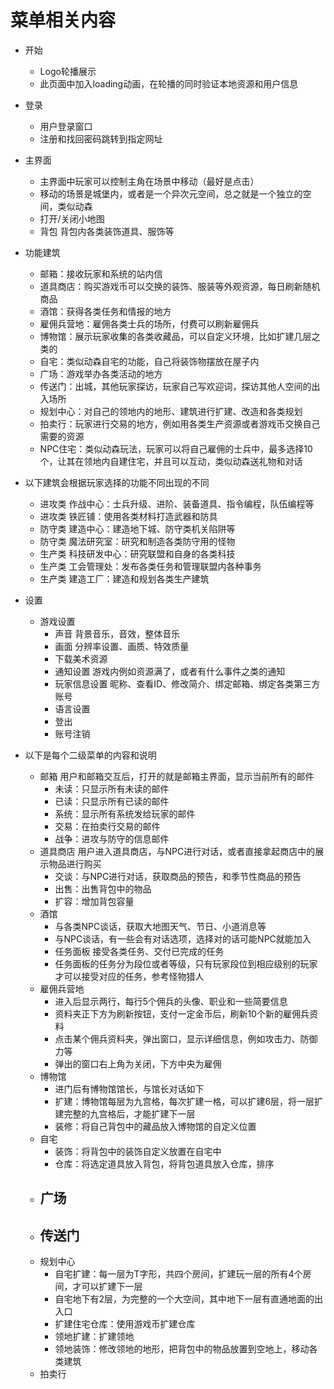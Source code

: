 # 菜单相关内容

- 开始
    - Logo轮播展示
    - 此页面中加入loading动画，在轮播的同时验证本地资源和用户信息

- 登录
    - 用户登录窗口
    - 注册和找回密码跳转到指定网址

- 主界面
    - 主界面中玩家可以控制主角在场景中移动（最好是点击）
    - 移动的场景是城堡内，或者是一个异次元空间，总之就是一个独立的空间，类似动森
    - 打开/关闭小地图
    - 背包 背包内各类装饰道具、服饰等

- 功能建筑
    - 邮箱：接收玩家和系统的站内信
    - 道具商店：购买游戏币可以交换的装饰、服装等外观资源，每日刷新随机商品
    - 酒馆：获得各类任务和情报的地方
    - 雇佣兵营地：雇佣各类士兵的场所，付费可以刷新雇佣兵
    - 博物馆：展示玩家收集的各类收藏品，可以自定义环境，比如扩建几层之类的
    - 自宅：类似动森自宅的功能，自己将装饰物摆放在屋子内
    - 广场：游戏举办各类活动的地方
    - 传送门：出城，其他玩家探访，玩家自己写欢迎词，探访其他人空间的出入场所
    - 规划中心：对自己的领地内的地形、建筑进行扩建、改造和各类规划
    - 拍卖行：玩家进行交易的地方，例如用各类生产资源或者游戏币交换自己需要的资源
    - NPC住宅：类似动森玩法，玩家可以将自己雇佣的士兵中，最多选择10个，让其在领地内自建住宅，并且可以互动，类似动森送礼物和对话
- 以下建筑会根据玩家选择的功能不同出现的不同
    - 进攻类 作战中心：士兵升级、进阶、装备道具、指令编程，队伍编程等
    - 进攻类 铁匠铺：使用各类材料打造武器和防具
    - 防守类 建造中心：建造地下城、防守类机关陷阱等
    - 防守类 魔法研究室：研究和制造各类防守用的怪物
    - 生产类 科技研发中心：研究联盟和自身的各类科技
    - 生产类 工会管理处：发布各类任务和管理联盟内各种事务
    - 生产类 建造工厂：建造和规划各类生产建筑

- 设置
    - 游戏设置
        - 声音 背景音乐，音效，整体音乐
        - 画面 分辨率设置、画质、特效质量
        - 下载美术资源
        - 通知设置 游戏内例如资源满了，或者有什么事件之类的通知
        - 玩家信息设置 昵称、查看ID、修改简介、绑定邮箱、绑定各类第三方账号
        - 语言设置
        - 登出
        - 账号注销

- 以下是每个二级菜单的内容和说明
    - 邮箱 用户和邮箱交互后，打开的就是邮箱主界面，显示当前所有的邮件
        - 未读：只显示所有未读的邮件
        - 已读：只显示所有已读的邮件
        - 系统：显示所有系统发给玩家的邮件
        - 交易：在拍卖行交易的邮件
        - 战争：进攻与防守的信息邮件
    - 道具商店 用户进入道具商店，与NPC进行对话，或者直接拿起商店中的展示物品进行购买
        - 交谈：与NPC进行对话，获取商品的预告，和季节性商品的预告
        - 出售：出售背包中的物品
        - 扩容：增加背包容量
    - 酒馆
        - 与各类NPC谈话，获取大地图天气、节日、小道消息等
        - 与NPC谈话，有一些会有对话选项，选择对的话可能NPC就能加入
        - 任务面板 接受各类任务、交付已完成的任务
        - 任务面板的任务分为段位或者等级，只有玩家段位到相应级别的玩家才可以接受对应的任务，参考怪物猎人
    - 雇佣兵营地
        - 进入后显示两行，每行5个佣兵的头像、职业和一些简要信息
        - 资料夹正下方为刷新按钮，支付一定金币后，刷新10个新的雇佣兵资料
        - 点击某个佣兵资料夹，弹出窗口，显示详细信息，例如攻击力、防御力等
        - 弹出的窗口右上角为关闭，下方中央为雇佣
    - 博物馆
        - 进门后有博物馆馆长，与馆长对话如下
        - 扩建：博物馆每层为九宫格，每次扩建一格，可以扩建6层，将一层扩建完整的九宫格后，才能扩建下一层
        - 装修：将自己背包中的藏品放入博物馆的自定义位置
    - 自宅
        - 装饰：将背包中的装饰自定义放置在自宅中
        - 仓库：将选定道具放入背包，将背包道具放入仓库，排序
    - 广场
        - 
    - 传送门
        - 
    - 规划中心
        - 自宅扩建：每一层为T字形，共四个房间，扩建玩一层的所有4个房间，才可以扩建下一层
        - 自宅地下有2层，为完整的一个大空间，其中地下一层有直通地面的出入口
        - 扩建住宅仓库：使用游戏币扩建仓库
        - 领地扩建：扩建领地
        - 领地装饰：修改领地的地形，把背包中的物品放置到空地上，移动各类建筑
    - 拍卖行